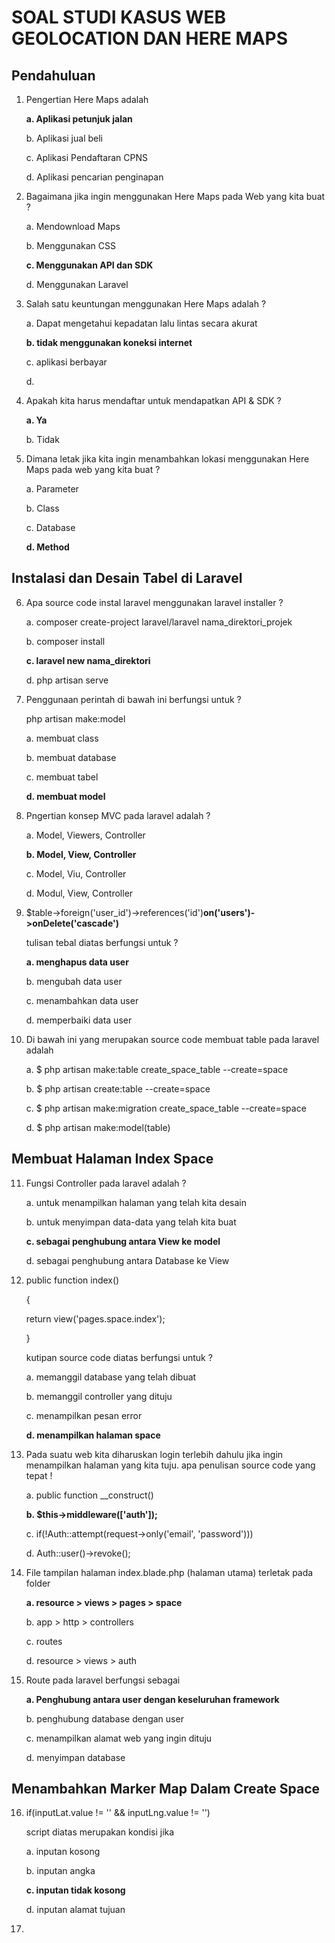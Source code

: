 # SOAL STUDI KASUS WEB GEOLOCATION DAN HERE MAPS
## Pendahuluan

1. Pengertian Here Maps adalah

   **a. Aplikasi petunjuk jalan**

   b. Aplikasi jual beli

   c. Aplikasi Pendaftaran CPNS

   d. Aplikasi pencarian penginapan

2. Bagaimana jika ingin menggunakan Here Maps pada Web yang kita buat ?
 
    a. Mendownload Maps
    
    b. Menggunakan CSS
    
    **c. Menggunakan API dan SDK**
    
    d. Menggunakan Laravel
    
 3. Salah satu keuntungan menggunakan Here Maps adalah ?
 
    a. Dapat mengetahui kepadatan lalu lintas secara akurat
 
    **b. tidak menggunakan koneksi internet**
 
    c. aplikasi berbayar
 
    d. 
 
 4. Apakah kita harus mendaftar untuk mendapatkan API & SDK ?
  
    **a. Ya**
 
    b. Tidak
 
 5. Dimana letak jika kita ingin menambahkan lokasi menggunakan Here Maps pada web yang kita buat ?
  
    a. Parameter
    
    b. Class
    
    c. Database
    
    **d. Method**
 
 ## Instalasi dan Desain Tabel di Laravel
 
 6. Apa source code instal laravel menggunakan laravel installer ?
 
    a. composer create-project laravel/laravel nama_direktori_projek
    
    b. composer install
    
    **c. laravel new nama_direktori**
    
    d. php artisan serve
 
 7. Penggunaan perintah di bawah ini berfungsi untuk ?
    
    php artisan make:model
    
    a. membuat class
    
    b. membuat database
    
    c. membuat tabel
    
    **d. membuat model**
  
 8. Pngertian konsep MVC pada laravel adalah ?
    
    a. Model, Viewers, Controller
    
    **b. Model, View, Controller**
    
    c. Model, Viu, Controller
    
    d. Modul, View, Controller
  
 9. $table->foreign('user_id')->references('id')**on('users')->onDelete('cascade')**
    
    tulisan tebal diatas berfungsi untuk ?
   
    **a. menghapus data user**
    
    b. mengubah data user
    
    c. menambahkan data user
    
    d. memperbaiki data user
 
10. Di bawah ini yang merupakan source code membuat table pada laravel adalah
    
    a. $ php artisan make:table create_space_table --create=space
    
    b. $ php artisan create:table --create=space
    
    c. $ php artisan make:migration create_space_table --create=space
    
    d. $ php artisan make:model(table)

## Membuat Halaman Index Space
11. Fungsi Controller pada laravel adalah ?
    
    a. untuk menampilkan halaman yang telah kita desain
    
    b. untuk menyimpan data-data yang telah kita buat
    
    **c. sebagai penghubung antara View ke model**
    
    d. sebagai penghubung antara Database ke View

12. public function index()
    
    {
    
       return view('pages.space.index');
    
    }
    
    kutipan source code diatas berfungsi untuk ?
    
    a. memanggil database yang telah dibuat
    
    b. memanggil controller yang dituju
    
    c. menampilkan pesan error
    
    **d. menampilkan halaman space**
    
13. Pada suatu web kita diharuskan login terlebih dahulu jika ingin menampilkan halaman yang kita tuju. apa penulisan source code yang tepat !
    
    a. public function __construct()
    
    **b. $this->middleware(['auth']);**

    c. if(!Auth::attempt(request->only('email', 'password')))
    
    d. Auth::user()->revoke();

14. File tampilan halaman index.blade.php (halaman utama) terletak pada folder

    **a. resource > views > pages > space**
    
    b. app > http > controllers
    
    c. routes
    
    d. resource > views > auth
    
15. Route pada laravel berfungsi sebagai
    
    **a. Penghubung antara user dengan keseluruhan framework**
    
    b. penghubung database dengan user
    
    c. menampilkan alamat web yang ingin dituju
    
    d. menyimpan database

## Menambahkan Marker Map Dalam Create Space
16. if(inputLat.value != '' && inputLng.value != '') 

    script diatas merupakan kondisi jika
    
    a. inputan kosong
    
    b. inputan angka
    
    **c. inputan tidak kosong**
    
    d. inputan alamat tujuan

17. 
